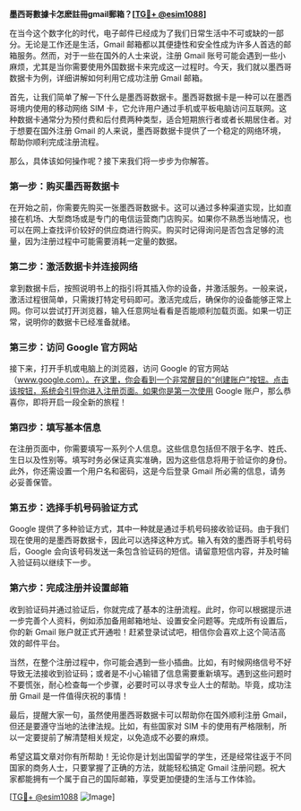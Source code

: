 **墨西哥數據卡怎麽註冊gmail郵箱？[[TG💪+ @esim1088](https://t.me/s/esim1088)]**

在当今这个数字化的时代，电子邮件已经成为了我们日常生活中不可或缺的一部分。无论是工作还是生活，Gmail 邮箱都以其便捷性和安全性成为许多人首选的邮箱服务。然而，对于一些在国外的人士来说，注册 Gmail 账号可能会遇到一些小麻烦，尤其是当你需要使用外国数据卡来完成这一过程时。今天，我们就以墨西哥数据卡为例，详细讲解如何利用它成功注册 Gmail 邮箱。

首先，让我们简单了解一下什么是墨西哥数据卡。墨西哥数据卡是一种可以在墨西哥境内使用的移动网络 SIM 卡，它允许用户通过手机或平板电脑访问互联网。这种数据卡通常分为预付费和后付费两种类型，适合短期旅行者或者长期居住者。对于想要在国外注册 Gmail 的人来说，墨西哥数据卡提供了一个稳定的网络环境，帮助你顺利完成注册流程。

那么，具体该如何操作呢？接下来我们将一步步为你解答。

### 第一步：购买墨西哥数据卡

在开始之前，你需要先购买一张墨西哥数据卡。这可以通过多种渠道实现，比如直接在机场、大型商场或是专门的电信运营商门店购买。如果你不熟悉当地情况，也可以在网上查找评价较好的供应商进行购买。购买时记得询问是否包含足够的流量，因为注册过程中可能需要消耗一定量的数据。

### 第二步：激活数据卡并连接网络

拿到数据卡后，按照说明书上的指引将其插入你的设备，并激活服务。一般来说，激活过程很简单，只需拨打特定号码即可。激活完成后，确保你的设备能够正常上网。你可以尝试打开浏览器，输入任意网址看看是否能顺利加载页面。如果一切正常，说明你的数据卡已经准备就绪。

### 第三步：访问 Google 官方网站

接下来，打开手机或电脑上的浏览器，访问 Google 的官方网站（www.google.com）。在这里，你会看到一个非常醒目的“创建账户”按钮。点击该按钮，系统会引导你进入注册页面。如果你是第一次使用 Google 账户，那么恭喜你，即将开启一段全新的旅程！

### 第四步：填写基本信息

在注册页面中，你需要填写一系列个人信息。这些信息包括但不限于名字、姓氏、生日以及性别等。填写时务必保证真实准确，因为这些信息将用于验证你的身份。此外，你还需设置一个用户名和密码，这是今后登录 Gmail 所必需的信息，请务必妥善保管。

### 第五步：选择手机号码验证方式

Google 提供了多种验证方式，其中一种就是通过手机号码接收验证码。由于我们现在使用的是墨西哥数据卡，因此可以选择这种方式。输入有效的墨西哥手机号码后，Google 会向该号码发送一条包含验证码的短信。请留意短信内容，并及时输入验证码以继续下一步。

### 第六步：完成注册并设置邮箱

收到验证码并通过验证后，你就完成了基本的注册流程。此时，你可以根据提示进一步完善个人资料，例如添加备用邮箱地址、设置安全问题等。完成所有设置后，你的新 Gmail 账户就正式开通啦！赶紧登录试试吧，相信你会喜欢上这个简洁高效的邮件平台。

当然，在整个注册过程中，你可能会遇到一些小插曲。比如，有时候网络信号不好导致无法接收到验证码；或者是不小心输错了信息需要重新填写。遇到这些问题时不要慌张，耐心检查每一个步骤，必要时可以寻求专业人士的帮助。毕竟，成功注册 Gmail 是一件值得庆祝的事情！

最后，提醒大家一句，虽然使用墨西哥数据卡可以帮助你在国外顺利注册 Gmail，但还是要遵守当地的法律法规。比如，有些国家对 SIM 卡的使用有严格限制，所以一定要提前了解清楚相关规定，以免造成不必要的麻烦。

希望这篇文章对你有所帮助！无论你是计划出国留学的学生，还是经常往返于不同国家的商务人士，只要掌握了正确的方法，就能轻松搞定 Gmail 注册问题。祝大家都能拥有一个属于自己的国际邮箱，享受更加便捷的生活与工作体验。

[[TG💪+ @esim1088](https://t.me/s/esim1088) ![Image](https://i.postimg.cc/4NQfJmqS/Snipaste-2025-05-13-00-14-12.png)]